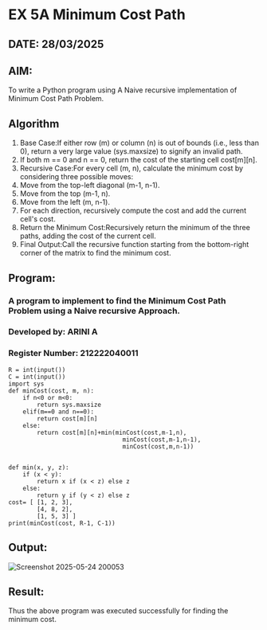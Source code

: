 # EX 5A Minimum Cost Path
## DATE: 28/03/2025
## AIM:
To write a Python program using A Naive recursive implementation of Minimum Cost Path Problem.

## Algorithm
1.  Base Case:If either row (m) or column (n) is out of bounds (i.e., less than 0), return a very large value (sys.maxsize) to signify an 
    invalid path.
2.  If both m == 0 and n == 0, return the cost of the starting cell cost[m][n].
3.  Recursive Case:For every cell (m, n), calculate the minimum cost by considering three possible moves:
4.  Move from the top-left diagonal (m-1, n-1).
5.  Move from the top (m-1, n).
6.  Move from the left (m, n-1).
7.  For each direction, recursively compute the cost and add the current cell's cost.
8.  Return the Minimum Cost:Recursively return the minimum of the three paths, adding the cost of the current cell.
9.  Final Output:Call the recursive function starting from the bottom-right corner of the matrix to find the minimum cost.  

## Program:

### A program to implement to find the Minimum Cost Path Problem using a  Naive recursive Approach.
### Developed by: ARINI A
### Register Number: 212222040011

```
R = int(input())
C = int(input())
import sys
def minCost(cost, m, n):
    if n<0 or m<0:
        return sys.maxsize
    elif(m==0 and n==0):
        return cost[m][n]
    else:
        return cost[m][n]+min(minCost(cost,m-1,n),
                                minCost(cost,m-1,n-1),
                                minCost(cost,m,n-1))
            
    
def min(x, y, z):
    if (x < y):
        return x if (x < z) else z
    else:
        return y if (y < z) else z
cost= [ [1, 2, 3],
        [4, 8, 2],
        [1, 5, 3] ]
print(minCost(cost, R-1, C-1))
```

## Output:
![Screenshot 2025-05-24 200053](https://github.com/user-attachments/assets/73abd944-78d1-49e8-b3b0-098915b8ffef)

## Result:
Thus the above program was executed successfully for finding the minimum cost.
